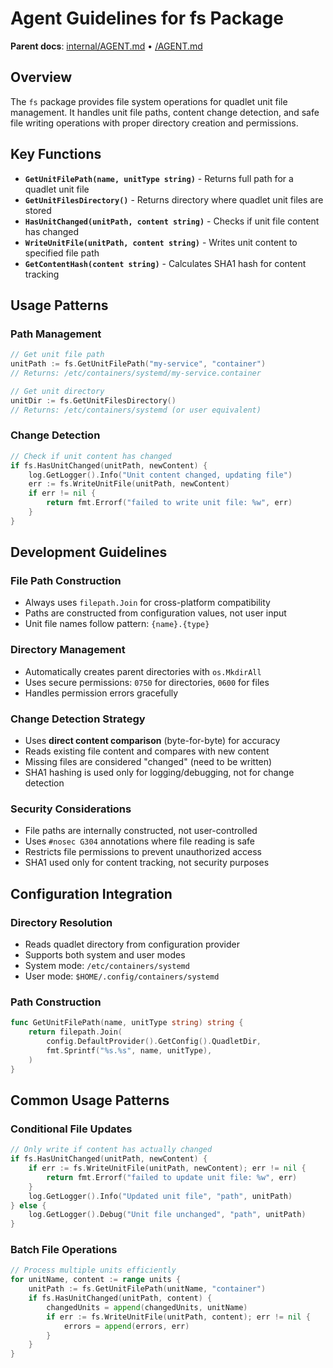 # Agent Guidelines for fs Package

**Parent docs**: [internal/AGENT.md](../AGENT.md) • [/AGENT.md](../../AGENT.md)

## Overview
The `fs` package provides file system operations for quadlet unit file management. It handles unit file paths, content change detection, and safe file writing operations with proper directory creation and permissions.

## Key Functions
- **`GetUnitFilePath(name, unitType string)`** - Returns full path for a quadlet unit file
- **`GetUnitFilesDirectory()`** - Returns directory where quadlet unit files are stored
- **`HasUnitChanged(unitPath, content string)`** - Checks if unit file content has changed
- **`WriteUnitFile(unitPath, content string)`** - Writes unit content to specified file path
- **`GetContentHash(content string)`** - Calculates SHA1 hash for content tracking

## Usage Patterns

### Path Management
```go
// Get unit file path
unitPath := fs.GetUnitFilePath("my-service", "container")
// Returns: /etc/containers/systemd/my-service.container

// Get unit directory
unitDir := fs.GetUnitFilesDirectory()
// Returns: /etc/containers/systemd (or user equivalent)
```

### Change Detection
```go
// Check if unit content has changed
if fs.HasUnitChanged(unitPath, newContent) {
    log.GetLogger().Info("Unit content changed, updating file")
    err := fs.WriteUnitFile(unitPath, newContent)
    if err != nil {
        return fmt.Errorf("failed to write unit file: %w", err)
    }
}
```

## Development Guidelines

### File Path Construction
- Always uses `filepath.Join` for cross-platform compatibility
- Paths are constructed from configuration values, not user input
- Unit file names follow pattern: `{name}.{type}`

### Directory Management
- Automatically creates parent directories with `os.MkdirAll`
- Uses secure permissions: `0750` for directories, `0600` for files
- Handles permission errors gracefully

### Change Detection Strategy
- Uses **direct content comparison** (byte-for-byte) for accuracy
- Reads existing file content and compares with new content
- Missing files are considered "changed" (need to be written)
- SHA1 hashing is used only for logging/debugging, not for change detection

### Security Considerations
- File paths are internally constructed, not user-controlled
- Uses `#nosec G304` annotations where file reading is safe
- Restricts file permissions to prevent unauthorized access
- SHA1 used only for content tracking, not security purposes

## Configuration Integration

### Directory Resolution
- Reads quadlet directory from configuration provider
- Supports both system and user modes
- System mode: `/etc/containers/systemd`
- User mode: `$HOME/.config/containers/systemd`

### Path Construction
```go
func GetUnitFilePath(name, unitType string) string {
    return filepath.Join(
        config.DefaultProvider().GetConfig().QuadletDir,
        fmt.Sprintf("%s.%s", name, unitType),
    )
}
```

## Common Usage Patterns

### Conditional File Updates
```go
// Only write if content has actually changed
if fs.HasUnitChanged(unitPath, newContent) {
    if err := fs.WriteUnitFile(unitPath, newContent); err != nil {
        return fmt.Errorf("failed to update unit file: %w", err)
    }
    log.GetLogger().Info("Updated unit file", "path", unitPath)
} else {
    log.GetLogger().Debug("Unit file unchanged", "path", unitPath)
}
```

### Batch File Operations
```go
// Process multiple units efficiently
for unitName, content := range units {
    unitPath := fs.GetUnitFilePath(unitName, "container")
    if fs.HasUnitChanged(unitPath, content) {
        changedUnits = append(changedUnits, unitName)
        if err := fs.WriteUnitFile(unitPath, content); err != nil {
            errors = append(errors, err)
        }
    }
}
```
